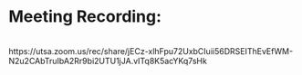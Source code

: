 # Meeting Recording:
<br/>
https://utsa.zoom.us/rec/share/jECz-xlhFpu72UxbCIuii56DRSEIThEvEfWM-N2u2CAbTruIbA2Rr9bi2UTU1jJA.vITq8K5acYKq7sHk